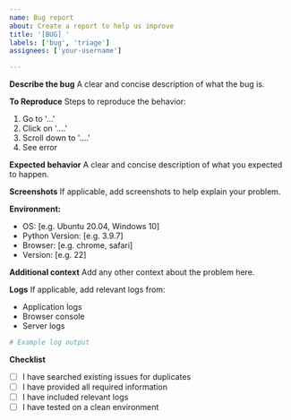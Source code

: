 ```yaml
---
name: Bug report
about: Create a report to help us improve
title: '[BUG] '
labels: ['bug', 'triage']
assignees: ['your-username']

---
```


**Describe the bug**
A clear and concise description of what the bug is.

**To Reproduce**
Steps to reproduce the behavior:
1. Go to '...'
2. Click on '....'
3. Scroll down to '....'
4. See error

**Expected behavior**
A clear and concise description of what you expected to happen.

**Screenshots**
If applicable, add screenshots to help explain your problem.

**Environment:**
 - OS: [e.g. Ubuntu 20.04, Windows 10]
 - Python Version: [e.g. 3.9.7]
 - Browser: [e.g. chrome, safari]
 - Version: [e.g. 22]

**Additional context**
Add any other context about the problem here.

**Logs**
If applicable, add relevant logs from:
- Application logs
- Browser console
- Server logs

```bash
# Example log output
```

**Checklist**
- [ ] I have searched existing issues for duplicates
- [ ] I have provided all required information
- [ ] I have included relevant logs
- [ ] I have tested on a clean environment
